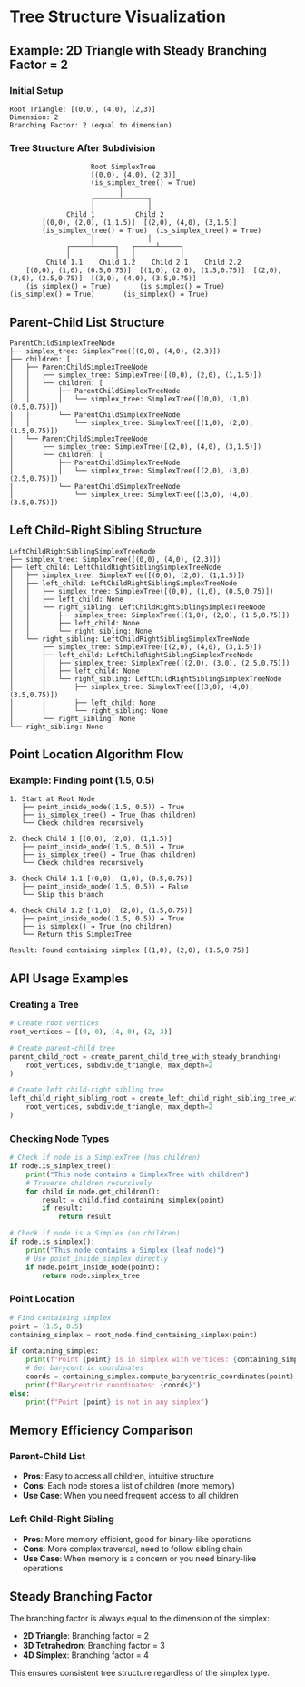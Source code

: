 # Tree Structure Visualization

## Example: 2D Triangle with Steady Branching Factor = 2

### Initial Setup
```
Root Triangle: [(0,0), (4,0), (2,3)]
Dimension: 2
Branching Factor: 2 (equal to dimension)
```

### Tree Structure After Subdivision

```
                    Root SimplexTree
                    [(0,0), (4,0), (2,3)]
                    (is_simplex_tree() = True)
                           │
                    ┌──────┴──────┐
                    │             │
              Child 1          Child 2
        [(0,0), (2,0), (1,1.5)]  [(2,0), (4,0), (3,1.5)]
        (is_simplex_tree() = True)  (is_simplex_tree() = True)
                    │             │
              ┌─────┴─────┐   ┌─────┴─────┐
              │           │   │           │
         Child 1.1    Child 1.2    Child 2.1    Child 2.2
    [(0,0), (1,0), (0.5,0.75)]  [(1,0), (2,0), (1.5,0.75)]  [(2,0), (3,0), (2.5,0.75)]  [(3,0), (4,0), (3.5,0.75)]
    (is_simplex() = True)       (is_simplex() = True)       (is_simplex() = True)       (is_simplex() = True)
```

## Parent-Child List Structure

```
ParentChildSimplexTreeNode
├── simplex_tree: SimplexTree([(0,0), (4,0), (2,3)])
├── children: [
│   ├── ParentChildSimplexTreeNode
│   │   ├── simplex_tree: SimplexTree([(0,0), (2,0), (1,1.5)])
│   │   └── children: [
│   │       ├── ParentChildSimplexTreeNode
│   │       │   └── simplex_tree: SimplexTree([(0,0), (1,0), (0.5,0.75)])
│   │       └── ParentChildSimplexTreeNode
│   │           └── simplex_tree: SimplexTree([(1,0), (2,0), (1.5,0.75)])
│   └── ParentChildSimplexTreeNode
│       ├── simplex_tree: SimplexTree([(2,0), (4,0), (3,1.5)])
│       └── children: [
│           ├── ParentChildSimplexTreeNode
│           │   └── simplex_tree: SimplexTree([(2,0), (3,0), (2.5,0.75)])
│           └── ParentChildSimplexTreeNode
│               └── simplex_tree: SimplexTree([(3,0), (4,0), (3.5,0.75)])
```

## Left Child-Right Sibling Structure

```
LeftChildRightSiblingSimplexTreeNode
├── simplex_tree: SimplexTree([(0,0), (4,0), (2,3)])
├── left_child: LeftChildRightSiblingSimplexTreeNode
│   ├── simplex_tree: SimplexTree([(0,0), (2,0), (1,1.5)])
│   ├── left_child: LeftChildRightSiblingSimplexTreeNode
│   │   ├── simplex_tree: SimplexTree([(0,0), (1,0), (0.5,0.75)])
│   │   ├── left_child: None
│   │   └── right_sibling: LeftChildRightSiblingSimplexTreeNode
│   │       ├── simplex_tree: SimplexTree([(1,0), (2,0), (1.5,0.75)])
│   │       ├── left_child: None
│   │       └── right_sibling: None
│   └── right_sibling: LeftChildRightSiblingSimplexTreeNode
│       ├── simplex_tree: SimplexTree([(2,0), (4,0), (3,1.5)])
│       ├── left_child: LeftChildRightSiblingSimplexTreeNode
│       │   ├── simplex_tree: SimplexTree([(2,0), (3,0), (2.5,0.75)])
│       │   ├── left_child: None
│       │   └── right_sibling: LeftChildRightSiblingSimplexTreeNode
│       │       ├── simplex_tree: SimplexTree([(3,0), (4,0), (3.5,0.75)])
│       │       ├── left_child: None
│       │       └── right_sibling: None
│       └── right_sibling: None
└── right_sibling: None
```

## Point Location Algorithm Flow

### Example: Finding point (1.5, 0.5)

```
1. Start at Root Node
   ├── point_inside_node((1.5, 0.5)) → True
   ├── is_simplex_tree() → True (has children)
   └── Check children recursively

2. Check Child 1 [(0,0), (2,0), (1,1.5)]
   ├── point_inside_node((1.5, 0.5)) → True
   ├── is_simplex_tree() → True (has children)
   └── Check children recursively

3. Check Child 1.1 [(0,0), (1,0), (0.5,0.75)]
   ├── point_inside_node((1.5, 0.5)) → False
   └── Skip this branch

4. Check Child 1.2 [(1,0), (2,0), (1.5,0.75)]
   ├── point_inside_node((1.5, 0.5)) → True
   ├── is_simplex() → True (no children)
   └── Return this SimplexTree

Result: Found containing simplex [(1,0), (2,0), (1.5,0.75)]
```

## API Usage Examples

### Creating a Tree
```python
# Create root vertices
root_vertices = [(0, 0), (4, 0), (2, 3)]

# Create parent-child tree
parent_child_root = create_parent_child_tree_with_steady_branching(
    root_vertices, subdivide_triangle, max_depth=2
)

# Create left child-right sibling tree
left_child_right_sibling_root = create_left_child_right_sibling_tree_with_steady_branching(
    root_vertices, subdivide_triangle, max_depth=2
)
```

### Checking Node Types
```python
# Check if node is a SimplexTree (has children)
if node.is_simplex_tree():
    print("This node contains a SimplexTree with children")
    # Traverse children recursively
    for child in node.get_children():
        result = child.find_containing_simplex(point)
        if result:
            return result

# Check if node is a Simplex (no children)
if node.is_simplex():
    print("This node contains a Simplex (leaf node)")
    # Use point_inside_simplex directly
    if node.point_inside_node(point):
        return node.simplex_tree
```

### Point Location
```python
# Find containing simplex
point = (1.5, 0.5)
containing_simplex = root_node.find_containing_simplex(point)

if containing_simplex:
    print(f"Point {point} is in simplex with vertices: {containing_simplex.vertices}")
    # Get barycentric coordinates
    coords = containing_simplex.compute_barycentric_coordinates(point)
    print(f"Barycentric coordinates: {coords}")
else:
    print(f"Point {point} is not in any simplex")
```

## Memory Efficiency Comparison

### Parent-Child List
- **Pros**: Easy to access all children, intuitive structure
- **Cons**: Each node stores a list of children (more memory)
- **Use Case**: When you need frequent access to all children

### Left Child-Right Sibling
- **Pros**: More memory efficient, good for binary-like operations
- **Cons**: More complex traversal, need to follow sibling chain
- **Use Case**: When memory is a concern or you need binary-like operations

## Steady Branching Factor

The branching factor is always equal to the dimension of the simplex:
- **2D Triangle**: Branching factor = 2
- **3D Tetrahedron**: Branching factor = 3
- **4D Simplex**: Branching factor = 4

This ensures consistent tree structure regardless of the simplex type. 